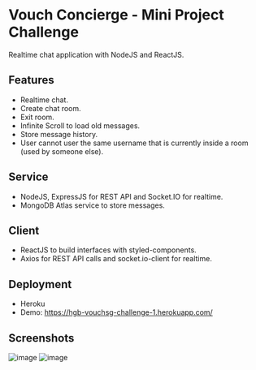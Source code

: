 # Vouch Concierge - Mini Project Challenge
Realtime chat application with NodeJS and ReactJS.

## Features
- Realtime chat.
- Create chat room.
- Exit room.
- Infinite Scroll to load old messages.
- Store message history.
- User cannot user the same username that is currently inside a room (used by someone else).

## Service
- NodeJS, ExpressJS for REST API and Socket.IO for realtime.
- MongoDB Atlas service to store messages.

## Client
- ReactJS to build interfaces with styled-components.
- Axios for REST API calls and socket.io-client for realtime.

## Deployment
- Heroku
- Demo: https://hgb-vouchsg-challenge-1.herokuapp.com/

## Screenshots
![image](https://user-images.githubusercontent.com/61721550/140968262-aaa57d12-36fb-4b8e-baaa-e58c5ed1690f.png)
![image](https://user-images.githubusercontent.com/61721550/140968427-cbd5234a-17af-4b02-8275-3e3fa4c09367.png)
